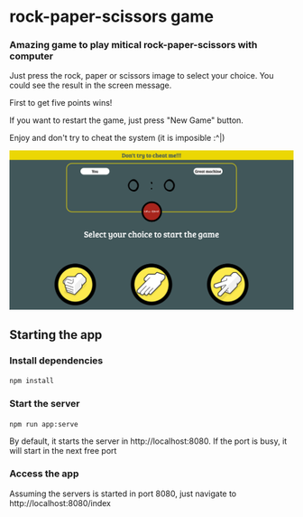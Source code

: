 # rock-paper-scissors game

### Amazing game to play mitical rock-paper-scissors with computer

Just press the rock, paper or scissors image to select your choice. You could see the result in the screen message.

First to get five points wins!

If you want to restart the game, just press "New Game" button.

Enjoy and don't try to cheat the system (it is imposible :^|)

<img src="app-image.png">

## Starting the app

### Install dependencies
```npm install```

### Start the server
```npm run app:serve```

By default, it starts the server in http://localhost:8080. If the port is busy, it will start in the next free port

### Access the app

Assuming the servers is started in port 8080, just navigate to http://localhost:8080/index


